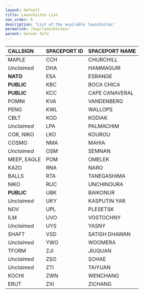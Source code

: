 ```yaml
---
layout: default
title: Launchsites List
nav_order: 6
description: "List of the available launchsites"
permalink: /ksp/launchsites/
parent: Server Info
---
```


| CALLSIGN     | SPACEPORT ID | SPACEPORT NAME |
|:-------------|:-------------|:---------------|
| MAPLE        | CCH          | CHURCHILL      |
| *Unclaimed*  | DHA          | HAMMAGUIR      |
| **NATO**     | ESA          | ESRANGE        |
| **PUBLIC**   | KBC          | BOCA CHICA     |
| **PUBLIC**   | KCC          | CAPE CANAVERAL |
| POMNI        | KVA          | VANDENBERG     |
| PENG         | KWL          | WALLOPS        |
| CBLT         | KOD          | KODIAK         |
| *Unclaimed*  | LPA          | PALMACHIM      |
| COR, NIKO    | LKO          | KOUROU         |
| COSMO        | NMA          | MAHIA          |
| *Unclaimed*  | OSM          | SEMNAN         |
| MEEP, EAGLE  | POM          | OMELEK         |
| KAZO         | RNA          | NARO           |
| BALLS        | RTA          | TANEGASHIMA    |
| NIKO         | RUC          | UNCHINOURA     |
| **PUBLIC**   | UBK          | BAIKONUR       |
| *Unclaimed*  | UKY          | KASPUTIN YAR   |
| NOV          | UPL          | PLESETSK       |
| ILM          | UVO          | VOSTOCHNY      |
| *Unclaimed*  | UYS          | YASNY          |
| SHAFT        | VSD          | SATISH DHAWAN  |
| *Unclaimed*  | YWO          | WOOMERA        |
| TFORM        | ZJI          | JIUQUAN        |
| *Unclaimed*  | ZSO          | SOHAE          |
| *Unclaimed*  | ZTI          | TAIYUAN        |
| KOCHI        | ZWN          | WENCHANG       |
| ERUT         | ZXI          | ZICHANG        |
